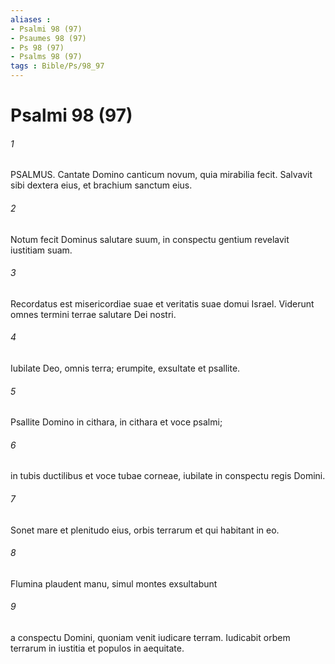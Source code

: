 ```yaml
---
aliases : 
- Psalmi 98 (97)
- Psaumes 98 (97)
- Ps 98 (97)
- Psalms 98 (97)
tags : Bible/Ps/98_97
---
```


# Psalmi 98 (97)

###### 1
PSALMUS. Cantate Domino canticum novum, quia mirabilia fecit. Salvavit sibi dextera eius, et brachium sanctum eius.
###### 2
Notum fecit Dominus salutare suum, in conspectu gentium revelavit iustitiam suam.
###### 3
Recordatus est misericordiae suae et veritatis suae domui Israel. Viderunt omnes termini terrae salutare Dei nostri.
###### 4
Iubilate Deo, omnis terra; erumpite, exsultate et psallite.
###### 5
Psallite Domino in cithara, in cithara et voce psalmi;
###### 6
in tubis ductilibus et voce tubae corneae, iubilate in conspectu regis Domini.
###### 7
Sonet mare et plenitudo eius, orbis terrarum et qui habitant in eo.
###### 8
Flumina plaudent manu, simul montes exsultabunt
###### 9
a conspectu Domini, quoniam venit iudicare terram. Iudicabit orbem terrarum in iustitia et populos in aequitate.
